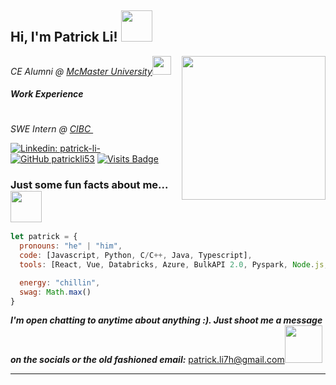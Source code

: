 <h2> Hi, I'm Patrick Li! <img src="https://media.giphy.com/media/kBZ212yGzFaxgkSIKW/giphy.gif" width="50"></h2>
<img align='right' src="https://media.giphy.com/media/cmCEsJZHYBPels360q/giphy.gif" width="230">
<p><em>CE Alumni @ <a href="https://www.eng.mcmaster.ca/ece/">McMaster University</a><img src="https://media.giphy.com/media/JO4lo82apdtaltBhEN/giphy.gif" width="30"></br>
<h4>Work Experience </h4></br>
SWE Intern @ <a href="https://cibc.com/">CIBC  </a><img src="https://www.cibc.com/content/dam/global-assets/logos/cibc-logos/no-tagline/cibc-logo-colour-142x36.svg" width="17"> 
</em></p>

[![Linkedin: patrick-li-](https://img.shields.io/badge/-patrick-li--blue?style=flat-square&logo=Linkedin&logoColor=white&link=https://www.linkedin.com/in/patrick-li-/)](https://www.linkedin.com/in/patrick-li-/)
[![GitHub patrickli53](https://img.shields.io/github/followers/patrickli53?label=follow&style=social)](https://github.com/patrickli53)
[![Visits Badge](https://badges.pufler.dev/visits/patrickli53/patrickli53)](https://badges.pufler.dev)

### Just some fun facts about me... <img src="https://media.giphy.com/media/1zi2PKrEjKaHgCqraa/giphy.gif" width="50">

```javascript
let patrick = {
  pronouns: "he" | "him",
  code: [Javascript, Python, C/C++, Java, Typescript],
  tools: [React, Vue, Databricks, Azure, BulkAPI 2.0, Pyspark, Node.js, Express, Spring Boot, MongoDB],

  energy: "chillin",
  swag: Math.max()
}
```

<em><b>I'm open chatting to anytime about anything :). Just shoot me a message on the socials or the old fashioned email:</b></em> <a href="mailto:patrick.li7h@gmail.com">patrick.li7h@gmail.com</a><img src="https://media.giphy.com/media/Q5pH4UmOiQciITstXU/giphy.gif" width="60">

---
